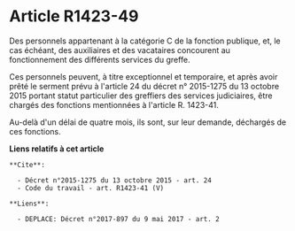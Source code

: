 # Article R1423-49

Des personnels appartenant à la catégorie C de la fonction publique, et, le cas échéant, des auxiliaires et des vacataires
concourent au fonctionnement des différents services du greffe. 

Ces personnels peuvent, à titre exceptionnel et temporaire, et après avoir prêté le serment prévu à l'article 24 du décret n°
2015-1275 du 13 octobre 2015 portant statut particulier des greffiers des services judiciaires, être chargés des fonctions
mentionnées à l'article R. 1423-41. 

Au-delà d'un délai de quatre mois, ils sont, sur leur demande, déchargés de ces fonctions.

**Liens relatifs à cet article**

	**Cite**:

	  - Décret n°2015-1275 du 13 octobre 2015 - art. 24
	  - Code du travail - art. R1423-41 (V)

	**Liens**:

	  - DEPLACE: Décret n°2017-897 du 9 mai 2017 - art. 2
